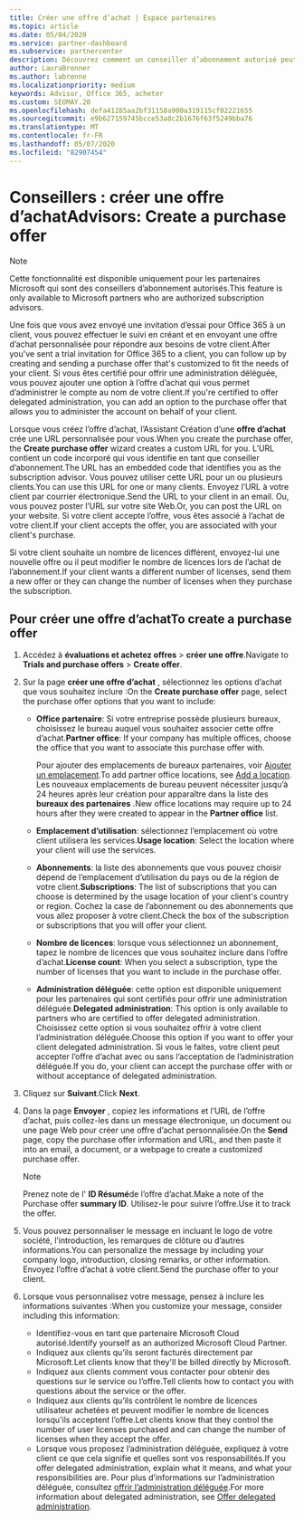 ```yaml
---
title: Créer une offre d’achat | Espace partenaires
ms.topic: article
ms.date: 05/04/2020
ms.service: partner-dashboard
ms.subservice: partnercenter
description: Découvrez comment un conseiller d’abonnement autorisé peut utiliser l’espace partenaires pour créer une offre d’achat et une URL personnalisée à inclure dans les invitations à la version d’évaluation d’Office 365.
author: LauraBrenner
ms.author: labrenne
ms.localizationpriority: medium
keywords: Advisor, Office 365, acheter
ms.custom: SEOMAY.20
ms.openlocfilehash: defa41285aa2bf31158a900a319115cf02221655
ms.sourcegitcommit: e9b627159745bcce53a8c2b1676f63f5249bba76
ms.translationtype: MT
ms.contentlocale: fr-FR
ms.lasthandoff: 05/07/2020
ms.locfileid: "82907454"
---
```

# <a name="advisors-create-a-purchase-offer"></a><span data-ttu-id="859d8-104">Conseillers : créer une offre d’achat</span><span class="sxs-lookup"><span data-stu-id="859d8-104">Advisors: Create a purchase offer</span></span>

> [!NOTE]
> <span data-ttu-id="859d8-105">Cette fonctionnalité est disponible uniquement pour les partenaires Microsoft qui sont des conseillers d’abonnement autorisés.</span><span class="sxs-lookup"><span data-stu-id="859d8-105">This feature is only available to Microsoft partners who are authorized subscription advisors.</span></span>

<span data-ttu-id="859d8-106">Une fois que vous avez envoyé une invitation d’essai pour Office 365 à un client, vous pouvez effectuer le suivi en créant et en envoyant une offre d’achat personnalisée pour répondre aux besoins de votre client.</span><span class="sxs-lookup"><span data-stu-id="859d8-106">After you've sent a trial invitation for Office 365 to a client, you can follow up by creating and sending a purchase offer that's customized to fit the needs of your client.</span></span> <span data-ttu-id="859d8-107">Si vous êtes certifié pour offrir une administration déléguée, vous pouvez ajouter une option à l’offre d’achat qui vous permet d’administrer le compte au nom de votre client.</span><span class="sxs-lookup"><span data-stu-id="859d8-107">If you're certified to offer delegated administration, you can add an option to the purchase offer that allows you to administer the account on behalf of your client.</span></span>

<span data-ttu-id="859d8-108">Lorsque vous créez l’offre d’achat, l’Assistant Création d’une **offre d’achat** crée une URL personnalisée pour vous.</span><span class="sxs-lookup"><span data-stu-id="859d8-108">When you create the purchase offer, the **Create purchase offer** wizard creates a custom URL for you.</span></span> <span data-ttu-id="859d8-109">L’URL contient un code incorporé qui vous identifie en tant que conseiller d’abonnement.</span><span class="sxs-lookup"><span data-stu-id="859d8-109">The URL has an embedded code that identifies you as the subscription advisor.</span></span> <span data-ttu-id="859d8-110">Vous pouvez utiliser cette URL pour un ou plusieurs clients.</span><span class="sxs-lookup"><span data-stu-id="859d8-110">You can use this URL for one or many clients.</span></span> <span data-ttu-id="859d8-111">Envoyez l’URL à votre client par courrier électronique.</span><span class="sxs-lookup"><span data-stu-id="859d8-111">Send the URL to your client in an email.</span></span> <span data-ttu-id="859d8-112">Ou, vous pouvez poster l’URL sur votre site Web.</span><span class="sxs-lookup"><span data-stu-id="859d8-112">Or, you can post the URL on your website.</span></span> <span data-ttu-id="859d8-113">Si votre client accepte l’offre, vous êtes associé à l’achat de votre client.</span><span class="sxs-lookup"><span data-stu-id="859d8-113">If your client accepts the offer, you are associated with your client's purchase.</span></span>

<span data-ttu-id="859d8-114">Si votre client souhaite un nombre de licences différent, envoyez-lui une nouvelle offre ou il peut modifier le nombre de licences lors de l’achat de l’abonnement.</span><span class="sxs-lookup"><span data-stu-id="859d8-114">If your client wants a different number of licenses, send them a new offer or they can change the number of licenses when they purchase the subscription.</span></span> 

## <a name="to-create-a-purchase-offer"></a><span data-ttu-id="859d8-115">Pour créer une offre d’achat</span><span class="sxs-lookup"><span data-stu-id="859d8-115">To create a purchase offer</span></span>

1. <span data-ttu-id="859d8-116">Accédez à **évaluations et achetez offres** > **créer une offre**.</span><span class="sxs-lookup"><span data-stu-id="859d8-116">Navigate to **Trials and purchase offers** > **Create offer**.</span></span>

2. <span data-ttu-id="859d8-117">Sur la page **créer une offre d’achat** , sélectionnez les options d’achat que vous souhaitez inclure :</span><span class="sxs-lookup"><span data-stu-id="859d8-117">On the **Create purchase offer** page, select the purchase offer options that you want to include:</span></span>

    - <span data-ttu-id="859d8-118">**Office partenaire**: Si votre entreprise possède plusieurs bureaux, choisissez le bureau auquel vous souhaitez associer cette offre d’achat.</span><span class="sxs-lookup"><span data-stu-id="859d8-118">**Partner office**: If your company has multiple offices, choose the office that you want to associate this purchase offer with.</span></span>

        <span data-ttu-id="859d8-119">Pour ajouter des emplacements de bureaux partenaires, voir [Ajouter un emplacement](manage-locations.md).</span><span class="sxs-lookup"><span data-stu-id="859d8-119">To add partner office locations, see [Add a location](manage-locations.md).</span></span> <span data-ttu-id="859d8-120">Les nouveaux emplacements de bureau peuvent nécessiter jusqu’à 24 heures après leur création pour apparaître dans la liste des **bureaux des partenaires** .</span><span class="sxs-lookup"><span data-stu-id="859d8-120">New office locations may require up to 24 hours after they were created to appear in the **Partner office** list.</span></span>

    - <span data-ttu-id="859d8-121">**Emplacement d’utilisation**: sélectionnez l’emplacement où votre client utilisera les services.</span><span class="sxs-lookup"><span data-stu-id="859d8-121">**Usage location**: Select the location where your client will use the services.</span></span>
    - <span data-ttu-id="859d8-122">**Abonnements**: la liste des abonnements que vous pouvez choisir dépend de l’emplacement d’utilisation du pays ou de la région de votre client.</span><span class="sxs-lookup"><span data-stu-id="859d8-122">**Subscriptions**: The list of subscriptions that you can choose is determined by the usage location of your client's country or region.</span></span> <span data-ttu-id="859d8-123">Cochez la case de l’abonnement ou des abonnements que vous allez proposer à votre client.</span><span class="sxs-lookup"><span data-stu-id="859d8-123">Check the box of the subscription or subscriptions that you will offer your client.</span></span>
    - <span data-ttu-id="859d8-124">**Nombre de licences**: lorsque vous sélectionnez un abonnement, tapez le nombre de licences que vous souhaitez inclure dans l’offre d’achat.</span><span class="sxs-lookup"><span data-stu-id="859d8-124">**License count**: When you select a subscription, type the number of licenses that you want to include in the purchase offer.</span></span>
    - <span data-ttu-id="859d8-125">**Administration déléguée**: cette option est disponible uniquement pour les partenaires qui sont certifiés pour offrir une administration déléguée.</span><span class="sxs-lookup"><span data-stu-id="859d8-125">**Delegated administration**: This option is only available to partners who are certified to offer delegated administration.</span></span> <span data-ttu-id="859d8-126">Choisissez cette option si vous souhaitez offrir à votre client l’administration déléguée.</span><span class="sxs-lookup"><span data-stu-id="859d8-126">Choose this option if you want to offer your client delegated administration.</span></span> <span data-ttu-id="859d8-127">Si vous le faites, votre client peut accepter l’offre d’achat avec ou sans l’acceptation de l’administration déléguée.</span><span class="sxs-lookup"><span data-stu-id="859d8-127">If you do, your client can accept the purchase offer with or without acceptance of delegated administration.</span></span>

3. <span data-ttu-id="859d8-128">Cliquez sur **Suivant**.</span><span class="sxs-lookup"><span data-stu-id="859d8-128">Click **Next**.</span></span>

4. <span data-ttu-id="859d8-129">Dans la page **Envoyer** , copiez les informations et l’URL de l’offre d’achat, puis collez-les dans un message électronique, un document ou une page Web pour créer une offre d’achat personnalisée.</span><span class="sxs-lookup"><span data-stu-id="859d8-129">On the **Send** page, copy the purchase offer information and URL, and then paste it into an email, a document, or a webpage to create a customized purchase offer.</span></span>

    > [!NOTE]
    > <span data-ttu-id="859d8-130">Prenez note de l' **ID Résumé**de l’offre d’achat.</span><span class="sxs-lookup"><span data-stu-id="859d8-130">Make a note of the Purchase offer **summary ID**.</span></span> <span data-ttu-id="859d8-131">Utilisez-le pour suivre l’offre.</span><span class="sxs-lookup"><span data-stu-id="859d8-131">Use it to track the offer.</span></span>

5. <span data-ttu-id="859d8-132">Vous pouvez personnaliser le message en incluant le logo de votre société, l’introduction, les remarques de clôture ou d’autres informations.</span><span class="sxs-lookup"><span data-stu-id="859d8-132">You can personalize the message by including your company logo, introduction, closing remarks, or other information.</span></span> <span data-ttu-id="859d8-133">Envoyez l’offre d’achat à votre client.</span><span class="sxs-lookup"><span data-stu-id="859d8-133">Send the purchase offer to your client.</span></span>

6. <span data-ttu-id="859d8-134">Lorsque vous personnalisez votre message, pensez à inclure les informations suivantes :</span><span class="sxs-lookup"><span data-stu-id="859d8-134">When you customize your message, consider including this information:</span></span>

    - <span data-ttu-id="859d8-135">Identifiez-vous en tant que partenaire Microsoft Cloud autorisé.</span><span class="sxs-lookup"><span data-stu-id="859d8-135">Identify yourself as an authorized Microsoft Cloud Partner.</span></span>
    - <span data-ttu-id="859d8-136">Indiquez aux clients qu’ils seront facturés directement par Microsoft.</span><span class="sxs-lookup"><span data-stu-id="859d8-136">Let clients know that they'll be billed directly by Microsoft.</span></span>
    - <span data-ttu-id="859d8-137">Indiquez aux clients comment vous contacter pour obtenir des questions sur le service ou l’offre.</span><span class="sxs-lookup"><span data-stu-id="859d8-137">Tell clients how to contact you with questions about the service or the offer.</span></span>
    - <span data-ttu-id="859d8-138">Indiquez aux clients qu’ils contrôlent le nombre de licences utilisateur achetées et peuvent modifier le nombre de licences lorsqu’ils acceptent l’offre.</span><span class="sxs-lookup"><span data-stu-id="859d8-138">Let clients know that they control the number of user licenses purchased and can change the number of licenses when they accept the offer.</span></span>
    - <span data-ttu-id="859d8-139">Lorsque vous proposez l’administration déléguée, expliquez à votre client ce que cela signifie et quelles sont vos responsabilités.</span><span class="sxs-lookup"><span data-stu-id="859d8-139">If you offer delegated administration, explain what it means, and what your responsibilities are.</span></span> <span data-ttu-id="859d8-140">Pour plus d’informations sur l’administration déléguée, consultez [offrir l’administration déléguée](customers_revoke_admin_privileges.md).</span><span class="sxs-lookup"><span data-stu-id="859d8-140">For more information about delegated administration, see [Offer delegated administration](customers_revoke_admin_privileges.md).</span></span>
